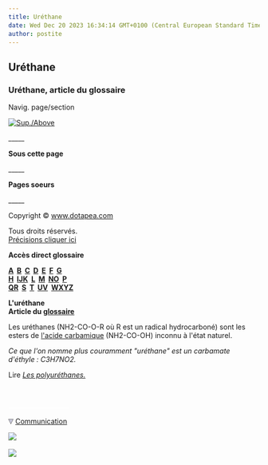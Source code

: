 ```yaml
---
title: Uréthane
date: Wed Dec 20 2023 16:34:14 GMT+0100 (Central European Standard Time)
author: postite
---
```


## Uréthane
### Uréthane, article du glossaire
 Navig. page/section

[![Sup./Above](_derived/up_cmp_themenoir010_up.gif)](uv.html)

\_\_\_\_\_

**Sous cette page**

\_\_\_\_\_

**Pages soeurs**

\_\_\_\_\_

Copyright © www.dotapea.com

Tous droits réservés.  
[Précisions cliquer ici](droitscopie.html)

**Accès direct glossaire**

**[A](a.html)  [B](b.html)  [C](c.html)  [D](d.html)  [E](e.html)  [F](f.html)  [G](g.html)  
[H](h.html)  [IJK](ijk.html)  [L](l.html)  [M](m.html)  [NO](no.html)  [P](p.html)  
[QR](qr.html)  [S](s.html)  [T](t.html)  [UV](uv.html)  [WXYZ](wxyz.html)**

**L'uréthane  
Article du [glossaire](glossaire.html)**

Les uréthanes (NH2\-CO-O-R où R est un radical hydrocarboné) sont les esters de [l'acide carbamique](carbamique.html) (NH2\-CO-OH) inconnu à l'état naturel.

_Ce que l'on nomme plus couramment "uréthane" est un carbamate d'éthyle : C3H7NO2._

Lire _[Les polyuréthanes.](polyurethane.html)_



 

 ![](images/transparent122x1.gif)

![](images/flechebas.gif) [Communication](http://www.artrealite.com/annonceurs.htm) 

[![](https://cbonvin.fr/sites/regie.artrealite.com/visuels/campagne1.png)](index-2.html#20131014)

![](https://cbonvin.fr/sites/regie.artrealite.com/visuels/campagne2.png)
